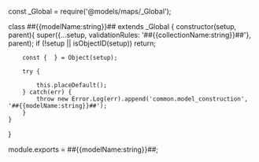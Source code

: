 const _Global = require('@models/maps/_Global');

class ##{{modelName:string}}## extends _Global {
    constructor(setup, parent){
        super({...setup, validationRules: '##{{collectionName:string}}##'}, parent);
        if (!setup || isObjectID(setup)) return;

        const {  } = Object(setup);
        
        try {
            
            this.placeDefault();
        } catch(err) {
            throw new Error.Log(err).append('common.model_construction', '##{{modelName:string}}##');
        }
    }
}

module.exports = ##{{modelName:string}}##;
